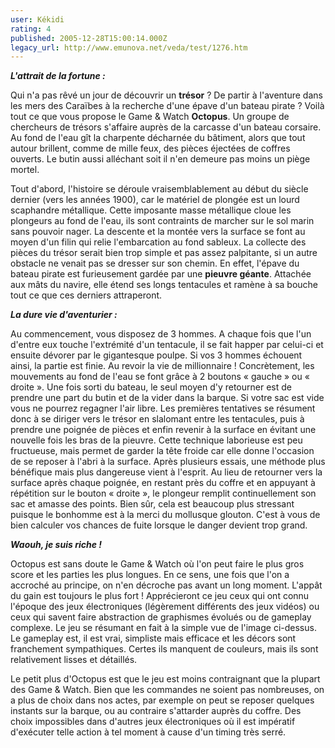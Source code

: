 ```yaml
---
user: Kékidi
rating: 4
published: 2005-12-28T15:00:14.000Z
legacy_url: http://www.emunova.net/veda/test/1276.htm
---
```

_**L'attrait de la fortune :**_  

  

Qui n'a pas rêvé un jour de découvrir un **trésor** ? De partir à l'aventure dans les mers des Caraïbes à la recherche d'une épave d'un bateau pirate ? Voilà tout ce que vous propose le Game & Watch **Octopus**. Un groupe de chercheurs de trésors s'affaire auprès de la carcasse d'un bateau corsaire. Au fond de l'eau gît la charpente décharnée du bâtiment, alors que tout autour brillent, comme de mille feux, des pièces éjectées de coffres ouverts. Le butin aussi alléchant soit il n'en demeure pas moins un piège mortel.  

  

Tout d'abord, l'histoire se déroule vraisemblablement au début du siècle dernier (vers les années 1900), car le matériel de plongée est un lourd scaphandre métallique. Cette imposante masse métallique cloue les plongeurs au fond de l'eau, ils sont contraints de marcher sur le sol marin sans pouvoir nager. La descente et la montée vers la surface se font au moyen d'un filin qui relie l'embarcation au fond sableux. La collecte des pièces du trésor serait bien trop simple et pas assez palpitante, si un autre obstacle ne venait pas se dresser sur son chemin. En effet, l'épave du bateau pirate est furieusement gardée par une **pieuvre géante**. Attachée aux mâts du navire, elle étend ses longs tentacules et ramène à sa bouche tout ce que ces derniers attraperont.  

  

_**La dure vie d'aventurier :**_  

  

Au commencement, vous disposez de 3 hommes. A chaque fois que l'un d'entre eux touche l'extrémité d'un tentacule, il se fait happer par celui-ci et ensuite dévorer par le gigantesque poulpe. Si vos 3 hommes échouent ainsi, la partie est finie. Au revoir la vie de millionnaire ! Concrètement, les mouvements au fond de l'eau se font grâce à 2 boutons « gauche » ou « droite ». Une fois sorti du bateau, le seul moyen d'y retourner est de prendre une part du butin et de la vider dans la barque. Si votre sac est vide vous ne pourrez regagner l'air libre. Les premières tentatives se résument donc à se diriger vers le trésor en slalomant entre les tentacules, puis à prendre une poignée de pièces et enfin revenir à la surface en évitant une nouvelle fois les bras de la pieuvre. Cette technique laborieuse est peu fructueuse, mais permet de garder la tête froide car elle donne l'occasion de se reposer à l'abri à la surface. Après plusieurs essais, une méthode plus bénéfique mais plus dangereuse vient à l'esprit. Au lieu de retourner vers la surface après chaque poignée, en restant près du coffre et en appuyant à répétition sur le bouton « droite », le plongeur remplit continuellement son sac et amasse des points. Bien sûr, cela est beaucoup plus stressant puisque le bonhomme est à la merci du mollusque glouton. C'est à vous de bien calculer vos chances de fuite lorsque le danger devient trop grand.  

  

_**Waouh, je suis riche !**_  

  

Octopus est sans doute le Game & Watch où l'on peut faire le plus gros score et les parties les plus longues. En ce sens, une fois que l'on a accroché au principe, on n'en décroche pas avant un long moment. L'appât du gain est toujours le plus fort ! Apprécieront ce jeu ceux qui ont connu l'époque des jeux électroniques (légèrement différents des jeux vidéos) ou ceux qui savent faire abstraction de graphismes évolués ou de gameplay complexe. Le jeu se résumant en fait à la simple vue de l'image ci-dessus. Le gameplay est, il est vrai, simpliste mais efficace et les décors sont franchement sympathiques. Certes ils manquent de couleurs, mais ils sont relativement lisses et détaillés.  

  

Le petit plus d'Octopus est que le jeu est moins contraignant que la plupart des Game & Watch. Bien que les commandes ne soient pas nombreuses, on a plus de choix dans nos actes, par exemple on peut se reposer quelques instants sur la barque, ou au contraire s'attarder auprès du coffre. Des choix impossibles dans d'autres jeux électroniques où il est impératif d'exécuter telle action à tel moment à cause d'un timing très serré.